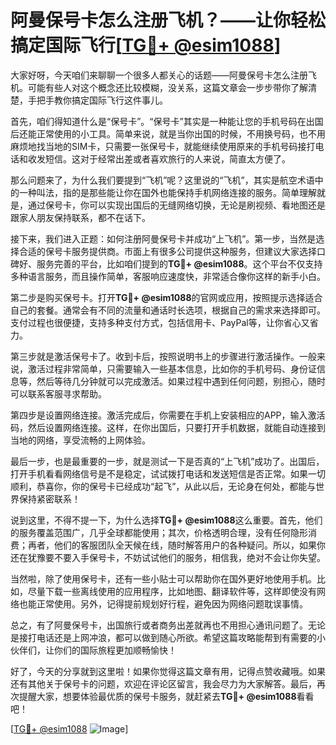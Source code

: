 # 阿曼保号卡怎么注册飞机？——让你轻松搞定国际飞行[[TG💪+ @esim1088](https://t.me/s/esim1088)]

大家好呀，今天咱们来聊聊一个很多人都关心的话题——阿曼保号卡怎么注册飞机。可能有些人对这个概念还比较模糊，没关系，这篇文章会一步步带你了解清楚，手把手教你搞定国际飞行这件事儿。

首先，咱们得知道什么是“保号卡”。“保号卡”其实是一种能让您的手机号码在出国后还能正常使用的小工具。简单来说，就是当你出国的时候，不用换号码，也不用麻烦地找当地的SIM卡，只需要一张保号卡，就能继续使用原来的手机号码接打电话和收发短信。这对于经常出差或者喜欢旅行的人来说，简直太方便了。

那么问题来了，为什么我们要提到“飞机”呢？这里说的“飞机”，其实是航空术语中的一种叫法，指的是那些能让你在国外也能保持手机网络连接的服务。简单理解就是，通过保号卡，你可以实现出国后的无缝网络切换，无论是刷视频、看地图还是跟家人朋友保持联系，都不在话下。

接下来，我们进入正题：如何注册阿曼保号卡并成功“上飞机”。第一步，当然是选择合适的保号卡服务提供商。市面上有很多公司提供这种服务，但建议大家选择口碑好、服务完善的平台，比如咱们提到的**TG💪+ @esim1088**。这个平台不仅支持多种语言服务，而且操作简单，客服响应速度快，非常适合像你这样的新手小白。

第二步是购买保号卡。打开**TG💪+ @esim1088**的官网或应用，按照提示选择适合自己的套餐。通常会有不同的流量和通话时长选项，根据自己的需求来选择即可。支付过程也很便捷，支持多种支付方式，包括信用卡、PayPal等，让你省心又省力。

第三步就是激活保号卡了。收到卡后，按照说明书上的步骤进行激活操作。一般来说，激活过程非常简单，只需要输入一些基本信息，比如你的手机号码、身份证信息等，然后等待几分钟就可以完成激活。如果过程中遇到任何问题，别担心，随时可以联系客服寻求帮助。

第四步是设置网络连接。激活完成后，你需要在手机上安装相应的APP，输入激活码，然后设置网络连接。这样，在你出国后，只要打开手机数据，就能自动连接到当地的网络，享受流畅的上网体验。

最后一步，也是最重要的一步，就是测试一下是否真的“上飞机”成功了。出国后，打开手机看看网络信号是不是稳定，试试拨打电话和发送短信是否正常。如果一切顺利，恭喜你，你的保号卡已经成功“起飞”，从此以后，无论身在何处，都能与世界保持紧密联系！

说到这里，不得不提一下，为什么选择**TG💪+ @esim1088**这么重要。首先，他们的服务覆盖范围广，几乎全球都能使用；其次，价格透明合理，没有任何隐形消费；再者，他们的客服团队全天候在线，随时解答用户的各种疑问。所以，如果你还在犹豫要不要入手保号卡，不妨试试他们的服务，相信我，绝对不会让你失望。

当然啦，除了使用保号卡，还有一些小贴士可以帮助你在国外更好地使用手机。比如，尽量下载一些离线使用的应用程序，比如地图、翻译软件等，这样即使没有网络也能正常使用。另外，记得提前规划好行程，避免因为网络问题耽误事情。

总之，有了阿曼保号卡，出国旅行或者商务出差就再也不用担心通讯问题了。无论是接打电话还是上网冲浪，都可以做到随心所欲。希望这篇攻略能帮到有需要的小伙伴们，让你们的国际旅程更加顺畅愉快！

好了，今天的分享就到这里啦！如果你觉得这篇文章有用，记得点赞收藏哦。如果还有其他关于保号卡的问题，欢迎在评论区留言，我会尽力为大家解答。最后，再次提醒大家，想要体验最优质的保号卡服务，就赶紧去**TG💪+ @esim1088**看看吧！

[[TG💪+ @esim1088](https://t.me/s/esim1088) ![Image](https://i.postimg.cc/4NQfJmqS/Snipaste-2025-05-13-00-14-12.png)]